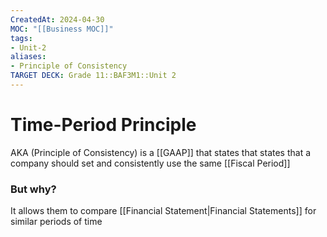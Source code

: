 ```yaml
---
CreatedAt: 2024-04-30
MOC: "[[Business MOC]]"
tags:
- Unit-2
aliases:
- Principle of Consistency
TARGET DECK: Grade 11::BAF3M1::Unit 2
---
```


# Time-Period Principle
AKA (Principle of Consistency) is a [[GAAP]] that states that states that a company should set and consistently use the same [[Fiscal Period]]
### But why?
It allows them to compare [[Financial Statement|Financial Statements]] for similar periods of time
<!--ID: 1718370433050-->


